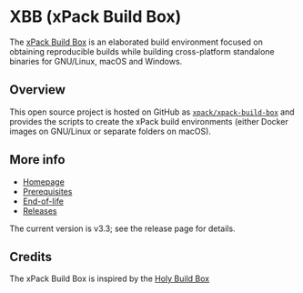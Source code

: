 # XBB (xPack Build Box)

The [xPack Build Box](https://xpack.github.io/xbb/)
is an elaborated build environment focused on
obtaining reproducible builds while building cross-platform standalone
binaries for GNU/Linux, macOS and Windows.

## Overview

This open source project is hosted on GitHub as
[`xpack/xpack-build-box`](https://github.com/xpack/xpack-build-box)
and provides the scripts to create the xPack build environments
(either Docker images on GNU/Linux or separate folders on macOS).

## More info

- [Homepage](https://xpack.github.io/xbb/)
- [Prerequisites](https://xpack.github.io/xbb/prerequisites/)
- [End-of-life](https://xpack.github.io/xbb/end-of-life/)
- [Releases](https://xpack.github.io/xbb/releases/)

The current version is v3.3; see the release page for details.

## Credits

The xPack Build Box is inspired by the
[Holy Build Box](https://github.com/phusion/holy-build-box)
